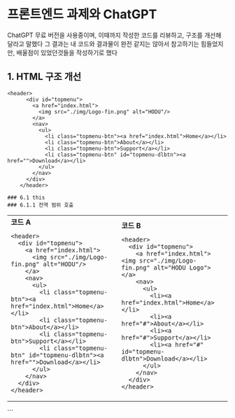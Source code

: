 프론트엔드 과제와 ChatGPT
======================
ChatGPT 무료 버전을 사용중이며, 이때까지 작성한 코드를 리뷰하고, 구조를 개선해 달라고 말했다
그 결과는 내 코드와 결과물이 완전 같지는 않아서 참고하기는 힘들었지만, 배울점이 있었던것들을 작성하기로 했다

## 1. HTML 구조 개선
```
<header>
      <div id="topmenu">        
        <a href="index.html">
          <img src="./img/Logo-fin.png" alt="HODU"/>
        </a>
        <nav>
          <ul>
            <li class="topmenu-btn"><a href="index.html">Home</a></li>
            <li class="topmenu-btn">About</a></li>
            <li class="topmenu-btn">Support</a></li>
            <li class="topmenu-btn" id="topmenu-dlbtn"><a href="">Download</a></li>
          </ul>
        </nav>
      </div>
    </header>

### 6.1 this
### 6.1.1 전역 범위 호출
```
<table>
  <tr>
    <td>
      <strong>코드 A</strong>
      <pre><code>&lt;header&gt;
  &lt;div id="topmenu"&gt;        
    &lt;a href="index.html"&gt;
      &lt;img src="./img/Logo-fin.png" alt="HODU"/&gt;
    &lt;/a&gt;
    &lt;nav&gt;
      &lt;ul&gt;
        &lt;li class="topmenu-btn"&gt;&lt;a href="index.html"&gt;Home&lt;/a&gt;&lt;/li&gt;
        &lt;li class="topmenu-btn"&gt;About&lt;/a&gt;&lt;/li&gt;
        &lt;li class="topmenu-btn"&gt;Support&lt;/a&gt;&lt;/li&gt;
        &lt;li class="topmenu-btn" id="topmenu-dlbtn"&gt;&lt;a href=""&gt;Download&lt;/a&gt;&lt;/li&gt;
      &lt;/ul&gt;
    &lt;/nav&gt;
  &lt;/div&gt;
&lt;/header&gt;</code></pre>
    </td>
    <td>
      <strong>코드 B</strong>
      <pre><code>&lt;header&gt;
  &lt;div id="topmenu"&gt;
    &lt;a href="index.html"&gt;&lt;img src="./img/Logo-fin.png" alt="HODU Logo"&gt;&lt;/a&gt;
    &lt;nav&gt;
      &lt;ul&gt;
        &lt;li&gt;&lt;a href="index.html"&gt;Home&lt;/a&gt;&lt;/li&gt;
        &lt;li&gt;&lt;a href="#"&gt;About&lt;/a&gt;&lt;/li&gt;
        &lt;li&gt;&lt;a href="#"&gt;Support&lt;/a&gt;&lt;/li&gt;
        &lt;li&gt;&lt;a href="#" id="topmenu-dlbtn"&gt;Download&lt;/a&gt;&lt;/li&gt;
      &lt;/ul&gt;
    &lt;/nav&gt;
  &lt;/div&gt;
&lt;/header&gt;</code></pre>
    </td>
  </tr>
</table>
```

